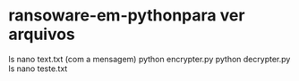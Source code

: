 # ransoware-em-pythonpara ver arquivos 
ls
nano text.txt (com a mensagem)
python encrypter.py
python  decrypter.py
ls
nano teste.txt
